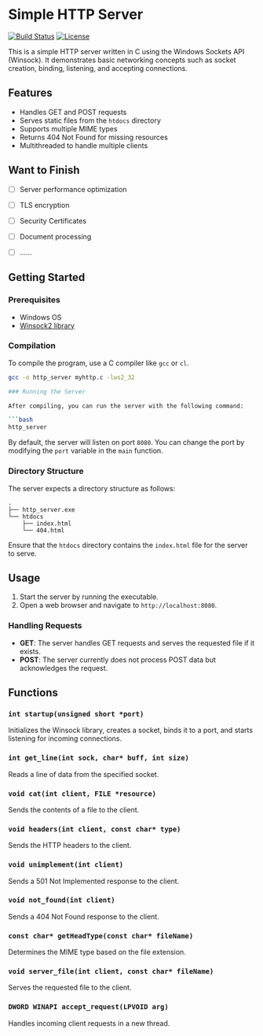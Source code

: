 # Simple HTTP Server

[![Build Status](https://img.shields.io/badge/build-passing-brightgreen)](https://shields.io/)
[![License](https://img.shields.io/badge/license-MIT-blue)](./LICENSE)

This is a simple HTTP server written in C using the Windows Sockets API (Winsock). It demonstrates basic networking concepts such as socket creation, binding, listening, and accepting connections.

## Features

- Handles GET and POST requests
- Serves static files from the `htdocs` directory
- Supports multiple MIME types
- Returns 404 Not Found for missing resources
- Multithreaded to handle multiple clients

## Want to Finish

- [ ] Server performance optimization
- [ ] TLS encryption
- [ ] Security Certificates
- [ ] Document processing
- [ ] ......


## Getting Started

### Prerequisites

- Windows OS
- [Winsock2 library](https://docs.microsoft.com/en-us/windows/win32/api/winsock/)

### Compilation

To compile the program, use a C compiler like `gcc` or `cl`.

```bash
gcc -o http_server myhttp.c -lws2_32

### Running the Server

After compiling, you can run the server with the following command:

```bash
http_server
```

By default, the server will listen on port `8080`. You can change the port by modifying the `port` variable in the `main` function.

### Directory Structure

The server expects a directory structure as follows:

```
.
├── http_server.exe
└── htdocs
    ├── index.html
    └── 404.html
```

Ensure that the `htdocs` directory contains the `index.html` file for the server to serve.

## Usage

1. Start the server by running the executable.
2. Open a web browser and navigate to `http://localhost:8080`.

### Handling Requests

- **GET**: The server handles GET requests and serves the requested file if it exists.
- **POST**: The server currently does not process POST data but acknowledges the request.

## Functions

### `int startup(unsigned short *port)`

Initializes the Winsock library, creates a socket, binds it to a port, and starts listening for incoming connections.

### `int get_line(int sock, char* buff, int size)`

Reads a line of data from the specified socket.

### `void cat(int client, FILE *resource)`

Sends the contents of a file to the client.

### `void headers(int client, const char* type)`

Sends the HTTP headers to the client.

### `void unimplement(int client)`

Sends a 501 Not Implemented response to the client.

### `void not_found(int client)`

Sends a 404 Not Found response to the client.

### `const char* getHeadType(const char* fileName)`

Determines the MIME type based on the file extension.

### `void server_file(int client, const char* fileName)`

Serves the requested file to the client.

### `DWORD WINAPI accept_request(LPVOID arg)`

Handles incoming client requests in a new thread.
